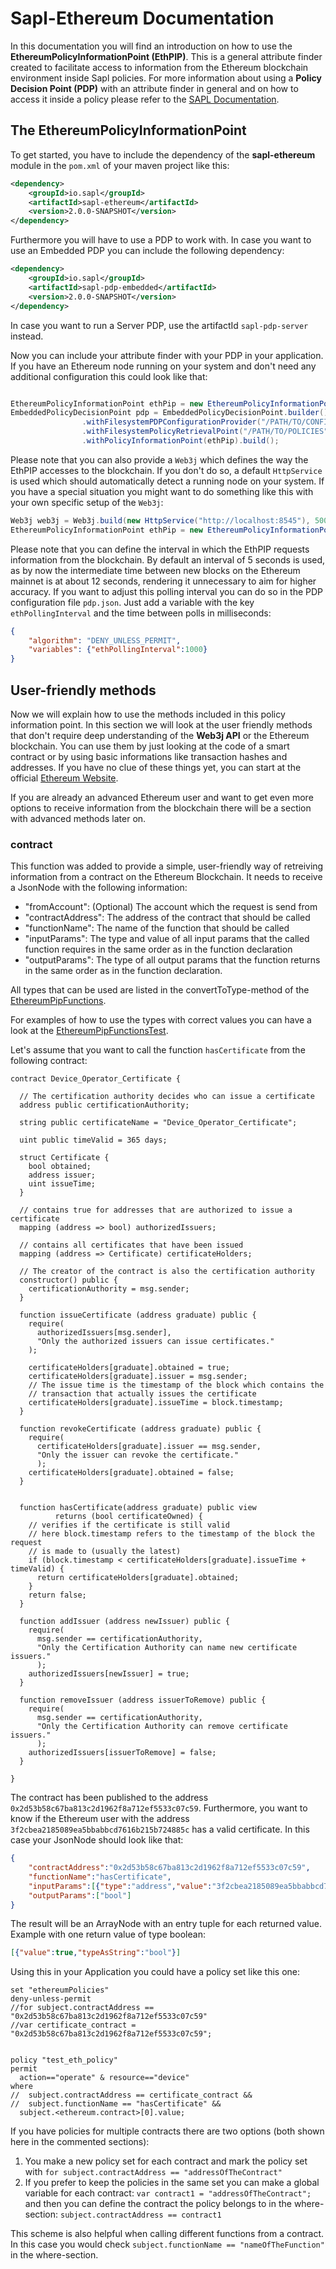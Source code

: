 # Sapl-Ethereum Documentation

In this documentation you will find an introduction on how to use the **EthereumPolicyInformationPoint (EthPIP)**. This is a general attribute finder created to facilitate access to information from the Ethereum blockchain environment inside Sapl policies. For more information about using a **Policy Decision Point (PDP)** with an attribute finder in general and on how to access it inside a policy please refer to the [SAPL Documentation](https://github.com/heutelbeck/sapl-policy-engine/blob/master/sapl-documentation/src/asciidoc/sapl-reference.adoc). 

## The EthereumPolicyInformationPoint
To get started, you have to include the dependency of the **sapl-ethereum** module in the `pom.xml` of your maven project like this:

```xml
<dependency>
    <groupId>io.sapl</groupId>
    <artifactId>sapl-ethereum</artifactId>
    <version>2.0.0-SNAPSHOT</version>
</dependency>
```
Furthermore you will have to use a PDP to work with. In case you want to use an Embedded PDP you can include the following dependency:

```xml
<dependency>
    <groupId>io.sapl</groupId>
    <artifactId>sapl-pdp-embedded</artifactId>
    <version>2.0.0-SNAPSHOT</version>
</dependency>
```

In case you want to run a Server PDP, use the artifactId `sapl-pdp-server` instead.

Now you can include your attribute finder with your PDP in your application. If you have an Ethereum node running on your system and don't need any additional configuration this could look like that:

```java

EthereumPolicyInformationPoint ethPip = new EthereumPolicyInformationPoint();
EmbeddedPolicyDecisionPoint pdp = EmbeddedPolicyDecisionPoint.builder()
				.withFilesystemPDPConfigurationProvider("/PATH/TO/CONFIGURATION")
				.withFilesystemPolicyRetrievalPoint("/PATH/TO/POLICIES", IndexType.SIMPLE)
				.withPolicyInformationPoint(ethPip).build();
```

Please note that you can also provide a `Web3j` which defines the way the EthPIP accesses to the blockchain. If you don't do so, a default `HttpService` is used which should automatically detect a running node on your system. If you have a special situation you might want to do something like this with your own specific setup of the `Web3j`:

```java
Web3j web3j = Web3j.build(new HttpService("http://localhost:8545"), 500, Async.defaultExecutorService());
EthereumPolicyInformationPoint ethPip = new EthereumPolicyInformationPoint(web3j);

```

Please note that you can define the interval in which the EthPIP requests information from the blockchain. By default an interval of 5 seconds is used, as by now the intermediate time between new blocks on the Ethereum mainnet is at about 12 seconds, rendering it unnecessary to aim for higher accuracy. If you want to adjust this polling interval you can do so in the PDP configuration file `pdp.json`. Just add a variable with the key `ethPollingInterval` and the time between polls in milliseconds:

```json
{
    "algorithm": "DENY_UNLESS_PERMIT",
    "variables": {"ethPollingInterval":1000}
}
```

## User-friendly methods
Now we will explain how to use the methods included in this policy information point. In this section we will look at the user friendly methods that don't require deep understanding of the **Web3j API** or the Ethereum blockchain. You can use them by just looking at the code of a smart contract or by using basic informations like transaction hashes and addresses. If you have no clue of these things yet, you can start at the official [Ethereum Website](https://ethereum.org/what-is-ethereum/).

If you are already an advanced Ethereum user and want to get even more options to receive information from the blockchain there will be a section with advanced methods later on.

### contract

This function was added to provide a simple, user-friendly way of retreiving information from a contract on the Ethereum Blockchain. It needs to receive a JsonNode with the following information:

 - "fromAccount":  (Optional) The account which the request is send from
 - "contractAddress":    The address of the contract that should be called
 - "functionName": The name of the function that should be called
 - "inputParams":  The type and value of all input params that the called function requires in the same order as in the function declaration
 - "outputParams": The type of all output params that the function returns in the same order as in the function declaration.

All types that can be used are listed in the convertToType-method of the [EthereumPipFunctions](https://github.com/heutelbeck/sapl-policy-engine/blob/sapl-ethereum/sapl-ethereum/src/main/java/io/sapl/interpreter/pip/EthereumPipFunctions.java).

For examples of how to use the types with correct values you can have a look at the [EthereumPipFunctionsTest](https://github.com/heutelbeck/sapl-policy-engine/blob/sapl-ethereum/sapl-ethereum/src/test/java/io/sapl/interpreter/pip/EthereumPipFunctionsTest.java).

 
Let's assume that you want to call the function `hasCertificate` from the following contract:

```solidity
contract Device_Operator_Certificate {

  // The certification authority decides who can issue a certificate
  address public certificationAuthority;

  string public certificateName = "Device_Operator_Certificate";

  uint public timeValid = 365 days;

  struct Certificate {
    bool obtained;
    address issuer;
    uint issueTime;
  }

  // contains true for addresses that are authorized to issue a certificate
  mapping (address => bool) authorizedIssuers;

  // contains all certificates that have been issued
  mapping (address => Certificate) certificateHolders;

  // The creator of the contract is also the certification authority
  constructor() public {
    certificationAuthority = msg.sender;
  }

  function issueCertificate (address graduate) public {
    require(
      authorizedIssuers[msg.sender],
      "Only the authorized issuers can issue certificates."
    );

    certificateHolders[graduate].obtained = true;
    certificateHolders[graduate].issuer = msg.sender;
    // The issue time is the timestamp of the block which contains the
    // transaction that actually issues the certificate
    certificateHolders[graduate].issueTime = block.timestamp;
  }

  function revokeCertificate (address graduate) public {
    require(
      certificateHolders[graduate].issuer == msg.sender,
      "Only the issuer can revoke the certificate."
      );
    certificateHolders[graduate].obtained = false;
  }


  function hasCertificate(address graduate) public view
          returns (bool certificateOwned) {
    // verifies if the certificate is still valid
    // here block.timestamp refers to the timestamp of the block the request
    // is made to (usually the latest)
    if (block.timestamp < certificateHolders[graduate].issueTime + timeValid) {
      return certificateHolders[graduate].obtained;
    }
    return false;
  }

  function addIssuer (address newIssuer) public {
    require(
      msg.sender == certificationAuthority,
      "Only the Certification Authority can name new certificate issuers."
      );
    authorizedIssuers[newIssuer] = true;
  }

  function removeIssuer (address issuerToRemove) public {
    require(
      msg.sender == certificationAuthority,
      "Only the Certification Authority can remove certificate issuers."
      );
    authorizedIssuers[issuerToRemove] = false;
  }

}
```

The contract has been published to the address `0x2d53b58c67ba813c2d1962f8a712ef5533c07c59`.
Furthermore, you want to know if the Ethereum user with the address `3f2cbea2185089ea5bbabbcd7616b215b724885c` has a valid certificate.
In this case your JsonNode should look like that:


```json
{
	"contractAddress":"0x2d53b58c67ba813c2d1962f8a712ef5533c07c59",
	"functionName":"hasCertificate",
	"inputParams":[{"type":"address","value":"3f2cbea2185089ea5bbabbcd7616b215b724885c"}],
	"outputParams":["bool"]
}
```

The result will be an ArrayNode with an entry tuple for each returned value. 
Example with one return value of type boolean:

```json
[{"value":true,"typeAsString":"bool"}]
```

Using this in your Application you could have a policy set like this one:

```
set "ethereumPolicies"
deny-unless-permit
//for subject.contractAddress == "0x2d53b58c67ba813c2d1962f8a712ef5533c07c59"
//var certificate_contract = "0x2d53b58c67ba813c2d1962f8a712ef5533c07c59";


policy "test_eth_policy"
permit
  action=="operate" & resource=="device"
where
//  subject.contractAddress == certificate_contract &&
//  subject.functionName == "hasCertificate" &&
  subject.<ethereum.contract>[0].value;
```

If you have policies for multiple contracts there are two options (both shown here in the commented sections):
1. You make a new policy set for each contract and mark the policy set with
`for subject.contractAddress == "addressOfTheContract"`
2. If you prefer to keep the policies in the same set you can make a global variable for each contract:
`var contract1 = "addressOfTheContract";` and then you can define the contract the policy belongs to in the where-section:
`subject.contractAddress == contract1`

This scheme is also helpful when calling different functions from a contract.
In this case you would check `subject.functionName == "nameOfTheFunction"` in the where-section.
